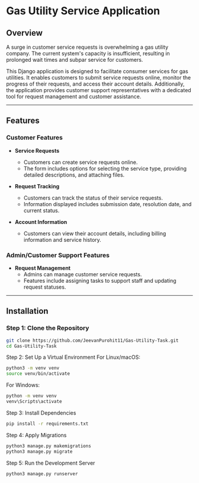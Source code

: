 # Gas Utility Service Application

## Overview

A surge in customer service requests is overwhelming a gas utility company. The current system's capacity is insufficient, resulting in prolonged wait times and subpar service for customers.

This Django application is designed to facilitate consumer services for gas utilities. It enables customers to submit service requests online, monitor the progress of their requests, and access their account details. Additionally, the application provides customer support representatives with a dedicated tool for request management and customer assistance.

---

## Features

### Customer Features

- **Service Requests**
  - Customers can create service requests online.
  - The form includes options for selecting the service type, providing detailed descriptions, and attaching files.

- **Request Tracking**
  - Customers can track the status of their service requests.
  - Information displayed includes submission date, resolution date, and current status.

- **Account Information**
  - Customers can view their account details, including billing information and service history.

### Admin/Customer Support Features

- **Request Management**
  - Admins can manage customer service requests.
  - Features include assigning tasks to support staff and updating request statuses.

---

## Installation

### Step 1: Clone the Repository

```bash
git clone https://github.com/JeevanPurohit11/Gas-Utility-Task.git
cd Gas-Utility-Task
```
Step 2: Set Up a Virtual Environment
For Linux/macOS:
```bash
python3 -m venv venv
source venv/bin/activate
```
For Windows:
```bash
python -m venv venv
venv\Scripts\activate
```
Step 3: Install Dependencies
```bash
pip install -r requirements.txt
```
Step 4: Apply Migrations
```bash
python3 manage.py makemigrations
python3 manage.py migrate
```
Step 5: Run the Development Server
```bash
python3 manage.py runserver
```
